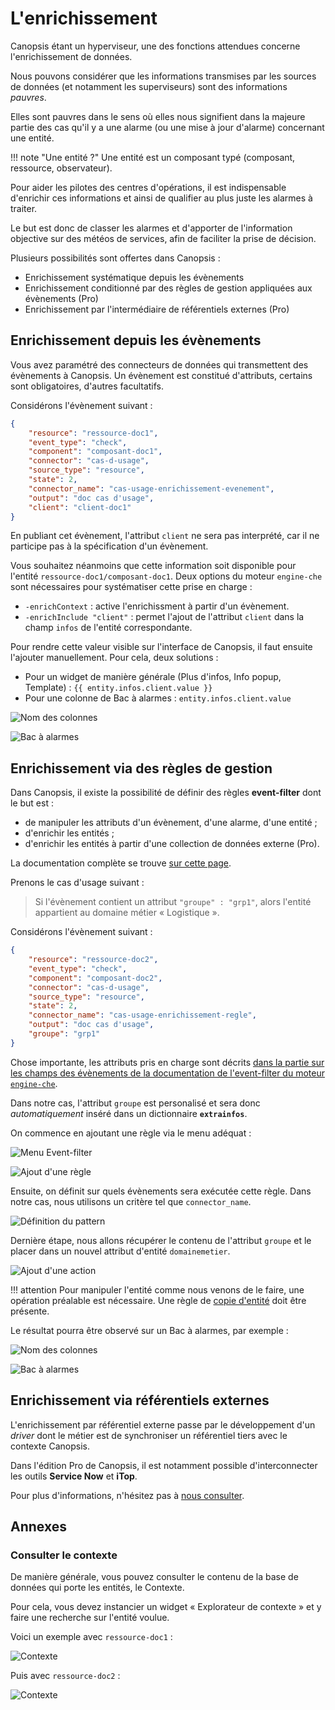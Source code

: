 # L'enrichissement

Canopsis étant un hyperviseur, une des fonctions attendues concerne l'enrichissement de données.  

Nous pouvons considérer que les informations transmises par les sources de données (et notamment les superviseurs) sont des informations *pauvres*.

Elles sont pauvres dans le sens où elles nous signifient dans la majeure partie des cas qu'il y a une alarme (ou une mise à jour d'alarme) concernant une entité.

!!! note "Une entité ?"
    Une entité est un composant typé (composant, ressource, observateur).

Pour aider les pilotes des centres d'opérations, il est indispensable d'enrichir ces informations et ainsi de qualifier au plus juste les alarmes à traiter.

Le but est donc de classer les alarmes et d'apporter de l'information objective sur des météos de services, afin de faciliter la prise de décision.

Plusieurs possibilités sont offertes dans Canopsis :

* Enrichissement systématique depuis les évènements
* Enrichissement conditionné par des règles de gestion appliquées aux évènements (Pro)
* Enrichissement par l'intermédiaire de référentiels externes (Pro)

## Enrichissement depuis les évènements

Vous avez paramétré des connecteurs de données qui transmettent des évènements à Canopsis. Un évènement est constitué d'attributs, certains sont obligatoires, d'autres facultatifs.

Considérons l'évènement suivant :

```json
{
    "resource": "ressource-doc1",
    "event_type": "check",
    "component": "composant-doc1",
    "connector": "cas-d-usage",
    "source_type": "resource",
    "state": 2,
    "connector_name": "cas-usage-enrichissement-evenement",
    "output": "doc cas d'usage",
    "client": "client-doc1"
}
```

En publiant cet évènement, l'attribut `client` ne sera pas interprété, car il ne participe pas à la spécification d'un évènement.

Vous souhaitez néanmoins que cette information soit disponible pour l'entité `ressource-doc1/composant-doc1`. Deux options du moteur `engine-che` sont nécessaires pour systématiser cette prise en charge :

* `-enrichContext` : active l'enrichissment à partir d'un évènement.
* `-enrichInclude "client"` : permet l'ajout de l'attribut `client` dans la champ `infos` de l'entité correspondante.

Pour rendre cette valeur visible sur l'interface de Canopsis, il faut ensuite l'ajouter manuellement. Pour cela, deux solutions :

* Pour un widget de manière générale (Plus d'infos, Info popup, Template) : `{{ entity.infos.client.value }}`
* Pour une colonne de Bac à alarmes : `entity.infos.client.value`

![Nom des colonnes](./img/enrichissement_evenement_colonnes.png "Nom des colonnes")

![Bac à alarmes](./img/enrichissement_evenement_baa.png "Bac à alarmes")

## Enrichissement via des règles de gestion

Dans Canopsis, il existe la possibilité de définir des règles **event-filter** dont le but est :

* de manipuler les attributs d'un évènement, d'une alarme, d'une entité ;
* d'enrichir les entités ;
* d'enrichir les entités à partir d'une collection de données externe (Pro).

La documentation complète se trouve [sur cette page](../../guide-administration/moteurs/moteur-che-event_filter.md).

Prenons le cas d'usage suivant :

> Si l'évènement contient un attribut `"groupe" : "grp1"`, alors l'entité appartient au domaine métier « Logistique ».

Considérons l'évènement suivant :

```json
{
    "resource": "ressource-doc2",
    "event_type": "check",
    "component": "composant-doc2",
    "connector": "cas-d-usage",
    "source_type": "resource",
    "state": 2,
    "connector_name": "cas-usage-enrichissement-regle",
    "output": "doc cas d'usage",
    "groupe": "grp1"
}
```

Chose importante, les attributs pris en charge sont décrits [dans la partie sur les champs des évènements de la documentation de l'event-filter du moteur `engine-che`](../../guide-administration/moteurs/moteur-che-event_filter.md#champs-des-evenements).

Dans notre cas, l'attribut `groupe` est personalisé et sera donc *automatiquement* inséré dans un dictionnaire **`extrainfos`**.

On commence en ajoutant une règle via le menu adéquat :

![Menu Event-filter](./img/event_filter_menu.png "Menu Event-filter")

![Ajout d'une règle](./img/event_filter_ajout_regle.png "Ajout d'une règle")

Ensuite, on définit sur quels évènements sera exécutée cette règle. Dans notre cas, nous utilisons un critère tel que `connector_name`.

![Définition du pattern](./img/event_filter_edit_pattern.png "Définition du pattern")

Dernière étape, nous allons récupérer le contenu de l'attribut `groupe` et le placer dans un nouvel attribut d'entité `domainemetier`.

![Ajout d'une action](./img/event_filter_ajout_action.png "Ajout d'une action")

!!! attention
    Pour manipuler l'entité comme nous venons de le faire, une opération préalable est nécessaire. Une règle de [copie d'entité](../../guide-administration/moteurs/moteur-che-event_filter.md#ajout-dinformations-a-lentite) doit être présente.

Le résultat pourra être observé sur un Bac à alarmes, par exemple :

![Nom des colonnes](./img/event_filter_nom_colonnes.png "Nom des colonnes")

![Bac à alarmes](./img/event_filter_baa.png "Bac à alarmes")

## Enrichissement via référentiels externes

L'enrichissement par référentiel externe passe par le développement d'un *driver* dont le métier est de synchroniser un référentiel tiers avec le contexte Canopsis.

Dans l'édition Pro de Canopsis, il est notamment possible d'interconnecter les outils **Service Now** et **iTop**.

Pour plus d'informations, n'hésitez pas à [nous consulter](https://www.capensis.fr/canopsis/).

## Annexes

### Consulter le contexte

De manière générale, vous pouvez consulter le contenu de la base de données qui porte les entités, le Contexte.

Pour cela, vous devez instancier un widget « Explorateur de contexte » et y faire une recherche sur l'entité voulue.

Voici un exemple avec `ressource-doc1` :

![Contexte](./img/consulter_contexte.png "Consulter le contexte")

Puis avec `ressource-doc2` :

![Contexte](./img/consulter_contexte2.png "Consulter le contexte")
